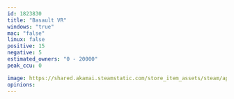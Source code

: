 ```yaml
---
id: 1823830
title: "Basault VR"
windows: "true"
mac: "false"
linux: false
positive: 15
negative: 5
estimated_owners: "0 - 20000"
peak_ccu: 0

image: https://shared.akamai.steamstatic.com/store_item_assets/steam/apps/1823830/header.jpg?t=1697460378
opinions:
---
```

